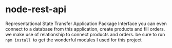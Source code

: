 # node-rest-api
Representational State Transfer Application Package Interface
you can even connect to a database from this application,
create products and fill orders. we make use of relationship to connect products and orders.
be sure to run <code>npm install </code>to get the wonderful modules I used for this project
